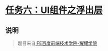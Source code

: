# [任务六：UI组件之浮出层](https://mayfulq.github.io/ife2017/YaoYao/task-6/index.html)
## 说明
>题目来自[IFE百度前端技术学院-耀耀学院](http://ife.baidu.com/course/detail/id/115)